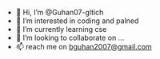 - 👋 Hi, I’m @Guhan07-gltich
- 👀 I’m interested in coding and palned
- 🌱 I’m currently learning cse
- 💞️ I’m looking to collaborate on ...
- 📫 reach me on bguhan2007@gmail.com 
  

<!---
Guhan07-gltich/Guhan07-gltich is a ✨ special ✨ repository because its `README.md` (this file) appears on your GitHub profile.
You can click the Preview link to take a look at your changes.
--->
